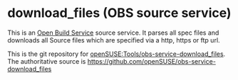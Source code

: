 # download_files (OBS source service) 

This is an [Open Build Service](http://openbuildservice.org/) source service. It parses all spec files and downloads all Source files which are specified via a http, https or ftp url.

This is the git repository for [openSUSE:Tools/obs-service-download_files](https://build.opensuse.org/package/show/openSUSE:Tools/obs-service-download_files). The authoritative source is https://github.com/openSUSE/obs-service-download_files

